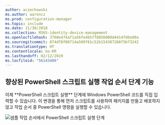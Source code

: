 ```yaml
---
author: aczechowski
ms.author: aaroncz
ms.prod: configuration-manager
ms.topic: include
ms.date: 11/30/2018
ms.collection: M365-identity-device-management
ms.openlocfilehash: 3760e474af1a56fe4b57f8856080d4414fd0a90a
ms.sourcegitcommit: 874d78f08714a509f61c52b154387268f5b73242
ms.translationtype: HT
ms.contentlocale: ko-KR
ms.lasthandoff: 02/12/2019
ms.locfileid: "56143406"
---
```

## <a name="bkmk_posh"></a> 향상된 PowerShell 스크립트 실행 작업 순서 단계 기능
<!--1359389--> 이제 **PowerShell 스크립트 실행** 단계에 Windows PowerShell 코드를 직접 입력할 수 있습니다. 이 변경을 통해 먼저 스크립트를 사용하여 패키지를 만들고 배포하지 않고 작업 순서 중 PowerShell 명령을 실행할 수 있습니다.

![샘플 작업 순서에서 PowerShell 스크립트 실행 단계](../../media/1359389-powershell-ts-step.png)

